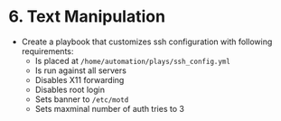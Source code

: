 # 6. Text Manipulation

* Create a playbook that customizes ssh configuration with following requirements:
    * Is placed at `/home/automation/plays/ssh_config.yml`
    * Is run against all servers
    * Disables X11 forwarding
    * Disables root login
    * Sets banner to `/etc/motd`
    * Sets maxminal number of auth tries to 3

